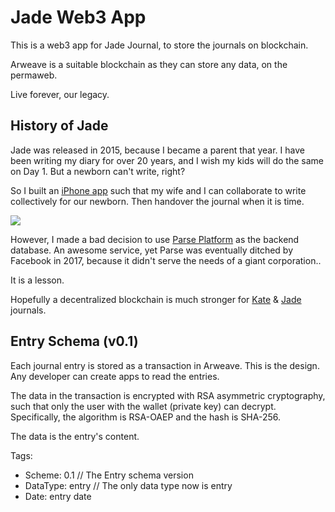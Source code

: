 # Jade Web3 App

This is a web3 app for Jade Journal, to store the journals on blockchain.

Arweave is a suitable blockchain as they can store any data, on the permaweb.

Live forever, our legacy.

## History of Jade

Jade was released in 2015, because I became a parent that year. I have been writing my diary for over 20 years, and I wish my kids will do the same on Day 1. But a newborn can't write, right? 

So I built an [iPhone app](https://jade2us.com) such that my wife and I can collaborate to write collectively for our newborn. Then handover the journal when it is time.

![](https://miro.medium.com/max/1400/1*gzlC9ze1fz9OeIlIjYa5MQ.png)

However, I made a bad decision to use [Parse Platform](https://en.wikipedia.org/wiki/Parse,_Inc.) as the backend database. An awesome service, yet Parse was eventually ditched by Facebook in 2017, because it didn't serve the needs of a giant corporation..

It is a lesson.

Hopefully a decentralized blockchain is much stronger for [Kate](https://just2me.com/2015/08/18/baby-kate-is-born/) & [Jade](https://just2me.com/2020/01/09/baby-jade-is-born/) journals.

## Entry Schema (v0.1)

Each journal entry is stored as a transaction in Arweave. This is the design. Any developer can create apps to read the entries. 

The data in the transaction is encrypted with RSA asymmetric cryptography, such that only the user with the wallet (private key) can decrypt. Specifically, the algorithm is RSA-OAEP and the hash is SHA-256.

The data is the entry's content. 

Tags:

- Scheme: 0.1 // The Entry schema version
- DataType: entry // The only data type now is entry
- Date: entry date 
  